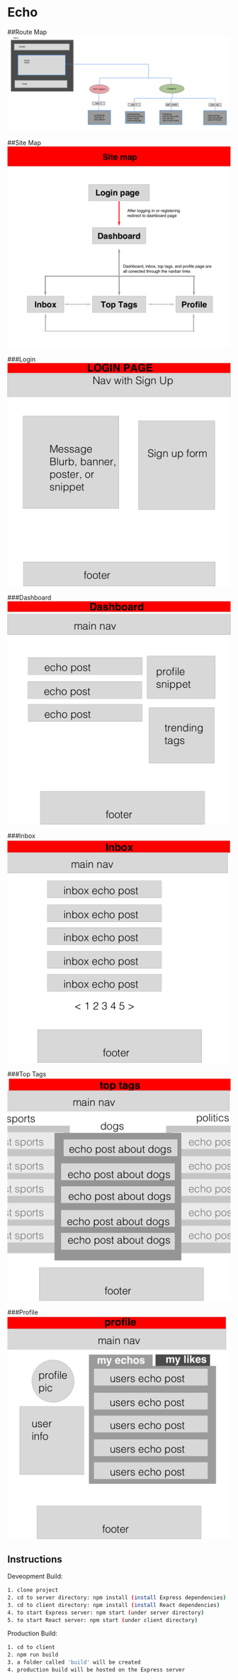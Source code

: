 # Echo


##Route Map
![Alt text](drafting/routemap.png?raw=true "RouteMap")


##Site Map
![Alt text](drafting/sitemap.png?raw=true "SiteMap")

###Login
![Alt text](drafting/wireframeLogin.png?raw=true "Login")

###Dashboard
![Alt text](drafting/wireframeDashboard.png?raw=true "Dashboard")

###Inbox
![Alt text](drafting/wireframeInbox.png?raw=true "Inbox")

###Top Tags
![Alt text](drafting/wireframeTopTags.png?raw=true "Top Tags")

###Profile
![Alt text](drafting/wireframeProfile.png?raw=true "Profile")


## Instructions

Deveopment Build:
```bash
1. clone project
2. cd to server directory: npm install (install Express dependencies)
3. cd to client directory: npm install (install React dependencies)
4. to start Express server: npm start (under server directory)
5. to start React server: npm start (under client directory)
```

Production Build:
```bash
1. cd to client
2. npm run build
3. a folder called 'build' will be created
4. production build will be hosted on the Express server
```
